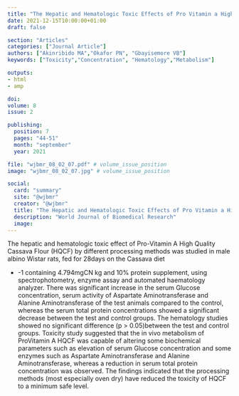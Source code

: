 ```yaml
---
title: "The Hepatic and Hematologic Toxic Effects of Pro Vitamin a High Quality Cassava Flour Obtained by Different Processing Methods"
date: 2021-12-15T10:00:00+01:00
draft: false

section: "Articles"
categories: ["Journal Article"]
authors: ["Akinribido MA","Okafor PN", "Gbayisemore VB"]
keywords: ["Toxicity","Concentration", "Hematology","Metabolism"]

outputs: 
- html
- amp

doi:
volume: 8
issue: 2

publishing:
  position: 7
  pages: "44-51"
  month: "september"
  year: 2021

file: "wjbmr_08_02_07.pdf" # volume_issue_position
image: "wjbmr_08_02_07.jpg" # volume_issue_position

social:
  card: "summary"
  site: "@wjbmr"
  creator: "@wjbmr"
  title: "The Hepatic and Hematologic Toxic Effects of Pro Vitamin a High Quality Cassava Flour Obtained by Different Processing Methods"
  description: "World Journal of Biomedical Research"
  image:
---
```

The hepatic and hematologic toxic effect of Pro-Vitamin A High Quality Cassava Flour (HQCF) by
different processing methods was studied in male albino Wistar rats, fed for 28days on the Cassava diet
- -1
containing 4.794mgCN kg and 10% protein supplement, using spectrophotometry, enzyme assay and
automated haematology analyzer. There was significant increase in the serum Glucose concentration,
serum activity of Aspartate Aminotransferase and Alanine Aminotransferase of the test animals
compared to the control, whereas the serum total protein concentrations showed a significant decrease
between the test and control groups. The hematology studies showed no significant difference (p >
0.05)between the test and control groups. Toxicity study suggested that the in vivo metabolism of ProVitamin A HQCF was capable of altering some biochemical parameters such as elevation of serum
Glucose concentration and some enzymes such as Aspartate Aminotransferase and Alanine
Aminotransferase, whereas a reduction in serum total protein concentration was observed. The
findings indicated that the processing methods (most especially oven dry) have reduced the toxicity of
HQCF to a minimum safe level.